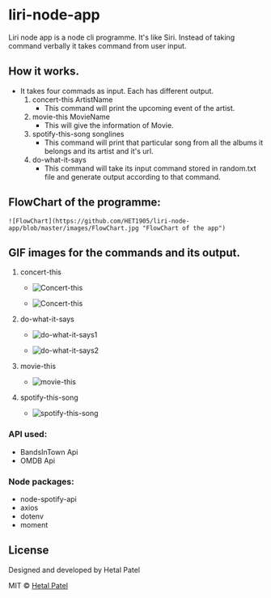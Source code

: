 # liri-node-app

Liri node app is a node cli programme. It's like Siri. Instead of taking command verbally it takes command from user input.

## How it works.
* It takes four commads as input. Each has different output.
    1. concert-this ArtistName
        * This command will print the upcoming event of the artist.
    2. movie-this MovieName
        * This will give the information of Movie.
    3. spotify-this-song songlines
        * This command will print that particular song from all the albums it belongs and its artist and it's url.
    4. do-what-it-says
        * This command will take its input command stored in random.txt file and generate output according to that command.

## FlowChart of the programme:

    ![FlowChart](https://github.com/HET1905/liri-node-app/blob/master/images/FlowChart.jpg "FlowChart of the app")

## GIF images for the commands and its output.

1. concert-this

    * ![Concert-this](https://github.com/HET1905/liri-node-app/blob/master/images/concert-this.gif "concert-this1")

    * ![Concert-this](https://github.com/HET1905/liri-node-app/blob/master/images/concert-this2.gif "concert-this2")

2. do-what-it-says

    * ![do-what-it-says1](https://github.com/HET1905/liri-node-app/blob/master/images/do-what-it-says1.gif "do-what-it-says1")

    * ![do-what-it-says2](https://github.com/HET1905/liri-node-app/blob/master/images/do-what-it-says2.gif "do-what-it-says2")

3. movie-this

    * ![movie-this](https://github.com/HET1905/liri-node-app/blob/master/images/movie-this1.gif "movie-this")

4. spotify-this-song

    * ![spotify-this-song](https://github.com/HET1905/liri-node-app/blob/master/images/spofity-this-song.gif "spotify-this-song")


### API used:

* BandsInTown Api
* OMDB Api

### Node packages:

* node-spotify-api
* axios
* dotenv
* moment


## License
Designed and developed by Hetal Patel

MIT © [Hetal Patel]()

